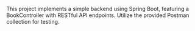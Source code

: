 This project implements a simple backend using Spring Boot, featuring a BookController with RESTful API endpoints. Utilize the provided Postman collection for testing.
